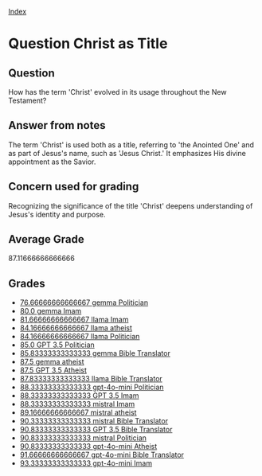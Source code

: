 
[Index](../../index.md)
# Question Christ as Title
## Question
How has the term 'Christ' evolved in its usage throughout the New Testament?

## Answer from notes
The term 'Christ' is used both as a title, referring to 'the Anointed One' and as part of Jesus's name, such as 'Jesus Christ.' It emphasizes His divine appointment as the Savior.

## Concern used for grading
Recognizing the significance of the title 'Christ' deepens understanding of Jesus's identity and purpose.

## Average Grade
87.11666666666666

## Grades
 * [76.66666666666667 gemma Politician](../answers/gemma_Politician/Christ_as_Title.md)
 * [80.0 gemma Imam](../answers/gemma_Imam/Christ_as_Title.md)
 * [81.66666666666667 llama Imam](../answers/llama_Imam/Christ_as_Title.md)
 * [84.16666666666667 llama atheist](../answers/llama_atheist/Christ_as_Title.md)
 * [84.16666666666667 llama Politician](../answers/llama_Politician/Christ_as_Title.md)
 * [85.0 GPT 3.5 Politician](../answers/GPT_3.5_Politician/Christ_as_Title.md)
 * [85.83333333333333 gemma Bible Translator](../answers/gemma_Bible_Translator/Christ_as_Title.md)
 * [87.5 gemma atheist](../answers/gemma_atheist/Christ_as_Title.md)
 * [87.5 GPT 3.5 Atheist](../answers/GPT_3.5_Atheist/Christ_as_Title.md)
 * [87.83333333333333 llama Bible Translator](../answers/llama_Bible_Translator/Christ_as_Title.md)
 * [88.33333333333333 gpt-4o-mini Politician](../answers/gpt-4o-mini_Politician/Christ_as_Title.md)
 * [88.33333333333333 GPT 3.5 Imam](../answers/GPT_3.5_Imam/Christ_as_Title.md)
 * [88.33333333333333 mistral Imam](../answers/mistral_Imam/Christ_as_Title.md)
 * [89.16666666666667 mistral atheist](../answers/mistral_atheist/Christ_as_Title.md)
 * [90.33333333333333 mistral Bible Translator](../answers/mistral_Bible_Translator/Christ_as_Title.md)
 * [90.83333333333333 GPT 3.5 Bible Translator](../answers/GPT_3.5_Bible_Translator/Christ_as_Title.md)
 * [90.83333333333333 mistral Politician](../answers/mistral_Politician/Christ_as_Title.md)
 * [90.83333333333333 gpt-4o-mini Atheist](../answers/gpt-4o-mini_Atheist/Christ_as_Title.md)
 * [91.66666666666667 gpt-4o-mini Bible Translator](../answers/gpt-4o-mini_Bible_Translator/Christ_as_Title.md)
 * [93.33333333333333 gpt-4o-mini Imam](../answers/gpt-4o-mini_Imam/Christ_as_Title.md)
